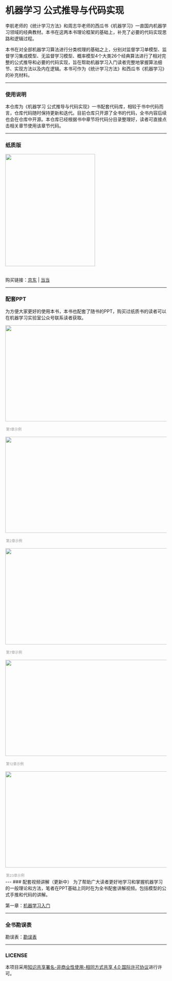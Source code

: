# 机器学习 公式推导与代码实现
李航老师的《统计学习方法》和周志华老师的西瓜书《机器学习》一直国内机器学习领域的经典教材。本书在这两本书理论框架的基础上，补充了必要的代码实现思路和逻辑过程。

本书在对全部机器学习算法进行分类梳理的基础之上，分别对监督学习单模型、监督学习集成模型、无监督学习模型、概率模型4个大类26个经典算法进行了相对完整的公式推导和必要的代码实现，旨在帮助机器学习入门读者完整地掌握算法细节、实现方法以及内在逻辑。本书可作为《统计学习方法》和西瓜书《机器学习》的补充材料。

---
### 使用说明
本仓库为《机器学习 公式推导与代码实现》一书配套代码库，相较于书中代码而言，仓库代码随时保持更新和迭代。目前仓库只开源了全书的代码，全书内容后续也会在仓库中开源。本仓库已经根据书中章节将代码分目录整理好，读者可直接点击相关章节使用该章节代码。

---
### 纸质版
<img 
src="https://github.com/luwill/louwill-python-learning/raw/master/cover.jpg"
width = "280" height = "350">
<br>
<div style="color: #999;
font-size:11px;
padding: 2px;"></div>

购买链接：[京东](https://item.jd.com/13581834.html) | [当当](http://product.dangdang.com/29354670.html)

---
### 配套PPT
为方便大家更好的使用本书，本书也配套了随书的PPT，购买过纸质书的读者可以在机器学习实验室公众号联系读者获取。

<img 
src="https://github.com/luwill/Machine_Learning_Code_Implementation/tree/master/pic/ppt_1.png"
width = "534" height = "300">
<br>
<div style="color: #999;
font-size:11px;
padding: 2px;">第1章示例</div>

<img 
src="https://github.com/luwill/Machine_Learning_Code_Implementation/tree/master/pic/ppt_2.png"
width = "534" height = "300">
<br>
<div style="color: #999;
font-size:11px;
padding: 2px;">第2章示例</div>


<img 
src="https://github.com/luwill/Machine_Learning_Code_Implementation/tree/master/pic/ppt_1.png"
width = "534" height = "300">
<br>
<div style="color: #999;
font-size:11px;
padding: 2px;">第7章示例</div>

<img 
src="https://github.com/luwill/Machine_Learning_Code_Implementation/tree/master/pic/ppt_1.png"
width = "534" height = "300">
<br>
<div style="color: #999;
font-size:11px;
padding: 2px;">第12章示例</div>


<img 
src="https://github.com/luwill/Machine_Learning_Code_Implementation/tree/master/pic/ppt_1.png"
width = "534" height = "300">
<br>
<div style="color: #999;
font-size:11px;
padding: 2px;">第23章示例</div>
---
### 配套视频讲解（更新中）
为了帮助广大读者更好地学习和掌握机器学习的一般理论和方法，笔者在PPT基础上同时在为全书配套讲解视频。包括模型的公式手推和代码的讲解。

第一章：[机器学习入门](https://www.bilibili.com/video/BV1jR4y1A7aH#reply112207884144)

---
### 全书勘误表
勘误表：[勘误表](https://github.com/luwill/Machine_Learning_Code_Implementation/blob/master/Errata/Errata.md)

---
### LICENSE
本项目采用[知识共享署名-非商业性使用-相同方式共享 4.0 国际许可协议](https://creativecommons.org/licenses/by-nc-sa/4.0/)进行许可。
